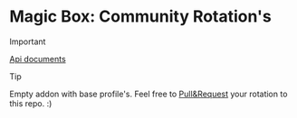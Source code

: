 # Magic Box: Community Rotation's

> [!Important]
> [Api documents](http://f1021975.xsph.ru/#/)

> [!TIP]
> Empty addon with base profile's.
> Feel free to [Pull&Request](https://github.com/KayleMine/Magicbox-Community/pulls) your rotation to this repo. :)
